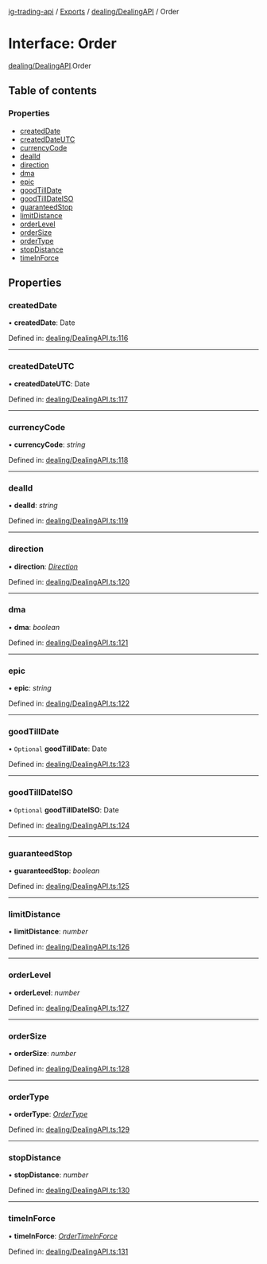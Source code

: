 [ig-trading-api](../README.md) / [Exports](../modules.md) / [dealing/DealingAPI](../modules/dealing_dealingapi.md) / Order

# Interface: Order

[dealing/DealingAPI](../modules/dealing_dealingapi.md).Order

## Table of contents

### Properties

- [createdDate](dealing_dealingapi.order.md#createddate)
- [createdDateUTC](dealing_dealingapi.order.md#createddateutc)
- [currencyCode](dealing_dealingapi.order.md#currencycode)
- [dealId](dealing_dealingapi.order.md#dealid)
- [direction](dealing_dealingapi.order.md#direction)
- [dma](dealing_dealingapi.order.md#dma)
- [epic](dealing_dealingapi.order.md#epic)
- [goodTillDate](dealing_dealingapi.order.md#goodtilldate)
- [goodTillDateISO](dealing_dealingapi.order.md#goodtilldateiso)
- [guaranteedStop](dealing_dealingapi.order.md#guaranteedstop)
- [limitDistance](dealing_dealingapi.order.md#limitdistance)
- [orderLevel](dealing_dealingapi.order.md#orderlevel)
- [orderSize](dealing_dealingapi.order.md#ordersize)
- [orderType](dealing_dealingapi.order.md#ordertype)
- [stopDistance](dealing_dealingapi.order.md#stopdistance)
- [timeInForce](dealing_dealingapi.order.md#timeinforce)

## Properties

### createdDate

• **createdDate**: Date

Defined in: [dealing/DealingAPI.ts:116](https://github.com/bennycode/ig-trading-api/blob/8f9d994/src/dealing/DealingAPI.ts#L116)

---

### createdDateUTC

• **createdDateUTC**: Date

Defined in: [dealing/DealingAPI.ts:117](https://github.com/bennycode/ig-trading-api/blob/8f9d994/src/dealing/DealingAPI.ts#L117)

---

### currencyCode

• **currencyCode**: _string_

Defined in: [dealing/DealingAPI.ts:118](https://github.com/bennycode/ig-trading-api/blob/8f9d994/src/dealing/DealingAPI.ts#L118)

---

### dealId

• **dealId**: _string_

Defined in: [dealing/DealingAPI.ts:119](https://github.com/bennycode/ig-trading-api/blob/8f9d994/src/dealing/DealingAPI.ts#L119)

---

### direction

• **direction**: [_Direction_](../enums/dealing_dealingapi.direction.md)

Defined in: [dealing/DealingAPI.ts:120](https://github.com/bennycode/ig-trading-api/blob/8f9d994/src/dealing/DealingAPI.ts#L120)

---

### dma

• **dma**: _boolean_

Defined in: [dealing/DealingAPI.ts:121](https://github.com/bennycode/ig-trading-api/blob/8f9d994/src/dealing/DealingAPI.ts#L121)

---

### epic

• **epic**: _string_

Defined in: [dealing/DealingAPI.ts:122](https://github.com/bennycode/ig-trading-api/blob/8f9d994/src/dealing/DealingAPI.ts#L122)

---

### goodTillDate

• `Optional` **goodTillDate**: Date

Defined in: [dealing/DealingAPI.ts:123](https://github.com/bennycode/ig-trading-api/blob/8f9d994/src/dealing/DealingAPI.ts#L123)

---

### goodTillDateISO

• `Optional` **goodTillDateISO**: Date

Defined in: [dealing/DealingAPI.ts:124](https://github.com/bennycode/ig-trading-api/blob/8f9d994/src/dealing/DealingAPI.ts#L124)

---

### guaranteedStop

• **guaranteedStop**: _boolean_

Defined in: [dealing/DealingAPI.ts:125](https://github.com/bennycode/ig-trading-api/blob/8f9d994/src/dealing/DealingAPI.ts#L125)

---

### limitDistance

• **limitDistance**: _number_

Defined in: [dealing/DealingAPI.ts:126](https://github.com/bennycode/ig-trading-api/blob/8f9d994/src/dealing/DealingAPI.ts#L126)

---

### orderLevel

• **orderLevel**: _number_

Defined in: [dealing/DealingAPI.ts:127](https://github.com/bennycode/ig-trading-api/blob/8f9d994/src/dealing/DealingAPI.ts#L127)

---

### orderSize

• **orderSize**: _number_

Defined in: [dealing/DealingAPI.ts:128](https://github.com/bennycode/ig-trading-api/blob/8f9d994/src/dealing/DealingAPI.ts#L128)

---

### orderType

• **orderType**: [_OrderType_](../enums/dealing_dealingapi.ordertype.md)

Defined in: [dealing/DealingAPI.ts:129](https://github.com/bennycode/ig-trading-api/blob/8f9d994/src/dealing/DealingAPI.ts#L129)

---

### stopDistance

• **stopDistance**: _number_

Defined in: [dealing/DealingAPI.ts:130](https://github.com/bennycode/ig-trading-api/blob/8f9d994/src/dealing/DealingAPI.ts#L130)

---

### timeInForce

• **timeInForce**: [_OrderTimeInForce_](../enums/dealing_dealingapi.ordertimeinforce.md)

Defined in: [dealing/DealingAPI.ts:131](https://github.com/bennycode/ig-trading-api/blob/8f9d994/src/dealing/DealingAPI.ts#L131)
